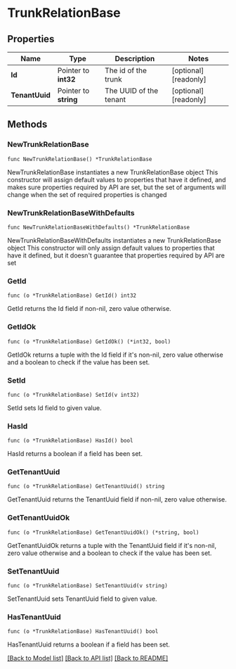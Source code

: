 # TrunkRelationBase

## Properties

Name | Type | Description | Notes
------------ | ------------- | ------------- | -------------
**Id** | Pointer to **int32** | The id of the trunk | [optional] [readonly]
**TenantUuid** | Pointer to **string** | The UUID of the tenant | [optional] [readonly]

## Methods

### NewTrunkRelationBase

`func NewTrunkRelationBase() *TrunkRelationBase`

NewTrunkRelationBase instantiates a new TrunkRelationBase object
This constructor will assign default values to properties that have it defined,
and makes sure properties required by API are set, but the set of arguments
will change when the set of required properties is changed

### NewTrunkRelationBaseWithDefaults

`func NewTrunkRelationBaseWithDefaults() *TrunkRelationBase`

NewTrunkRelationBaseWithDefaults instantiates a new TrunkRelationBase object
This constructor will only assign default values to properties that have it defined,
but it doesn't guarantee that properties required by API are set

### GetId

`func (o *TrunkRelationBase) GetId() int32`

GetId returns the Id field if non-nil, zero value otherwise.

### GetIdOk

`func (o *TrunkRelationBase) GetIdOk() (*int32, bool)`

GetIdOk returns a tuple with the Id field if it's non-nil, zero value otherwise
and a boolean to check if the value has been set.

### SetId

`func (o *TrunkRelationBase) SetId(v int32)`

SetId sets Id field to given value.

### HasId

`func (o *TrunkRelationBase) HasId() bool`

HasId returns a boolean if a field has been set.

### GetTenantUuid

`func (o *TrunkRelationBase) GetTenantUuid() string`

GetTenantUuid returns the TenantUuid field if non-nil, zero value otherwise.

### GetTenantUuidOk

`func (o *TrunkRelationBase) GetTenantUuidOk() (*string, bool)`

GetTenantUuidOk returns a tuple with the TenantUuid field if it's non-nil, zero value otherwise
and a boolean to check if the value has been set.

### SetTenantUuid

`func (o *TrunkRelationBase) SetTenantUuid(v string)`

SetTenantUuid sets TenantUuid field to given value.

### HasTenantUuid

`func (o *TrunkRelationBase) HasTenantUuid() bool`

HasTenantUuid returns a boolean if a field has been set.

[[Back to Model list]](../README.md#documentation-for-models) [[Back to API list]](../README.md#documentation-for-api-endpoints) [[Back to README]](../README.md)
